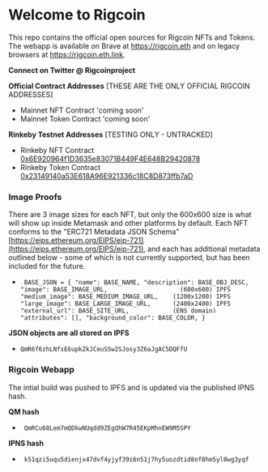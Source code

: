 # Welcome to Rigcoin

This repo contains the official open sources for Rigcoin NFTs and Tokens. The webapp is available
on Brave at https://rigcoin.eth and on legacy browsers at https://rigcoin.eth.link.


**Connect on Twitter @ Rigcoinproject**


**Official Contract Addresses** [THESE ARE THE ONLY OFFICIAL RIGCOIN ADDRESSES]

- Mainnet NFT Contract   'coming soon'
- Mainnet Token Contract 'coming soon'


**Rinkeby Testnet Addresses** [TESTING ONLY - UNTRACKED]
- Rinkeby NFT Contract   [0x6E920964f1D3635e83071B449F4E648B29420878](https://rinkeby.etherscan.io/address/0x6E920964f1D3635e83071B449F4E648B29420878)
- Rinkeby Token Contract [0x23149140a53E618A96E921336c18C8D873ffb7aD](https://rinkeby.etherscan.io/address/0x23149140a53E618A96E921336c18C8D873ffb7aD)


### Image Proofs

There are 3 image sizes for each NFT, but only the 600x600 size is what
will show up inside Metamask and other platforms by default. Each NFT conforms to the
"ERC721 Metadata JSON Schema" [https://eips.ethereum.org/EIPS/eip-721](https://eips.ethereum.org/EIPS/eip-721), and each has
additional metadata outlined below - some of which is not currently supported, but
has been included for the future.

-   ` BASE_JSON = {
          "name": BASE_NAME,
          "description": BASE_OBJ_DESC,            
          "image": BASE_IMAGE_URL,                    (600x600) IPFS
          "medium_image": BASE_MEDIUM_IMAGE_URL,    (1200x1200) IPFS
          "large_image": BASE_LARGE_IMAGE_URL,      (2400x2400) IPFS
          "external_url": BASE_SITE_URL,            (ENS domain)
          "attributes": [],
          "background_color": BASE_COLOR,
      }`

**JSON objects are all stored on IPFS**

-     QmR6f6zhLNfsE6upkZkJCeuSSw2SJosy3Z6aJgAC5DQFfU


### Rigcoin Webapp

The intial build was pushed to IPFS and is updated via the published IPNS hash.

**QM hash**  
-      QmRCu68Lem7mQDkwNUqdd9ZEgQhW7R45EKpMhnEW9M5SPY
**IPNS hash**
-      k51qzi5uqu5dienjx47dvf4yjyf39i6n51j7hy5uozdtid8of8hm5yl0wg3yqf
